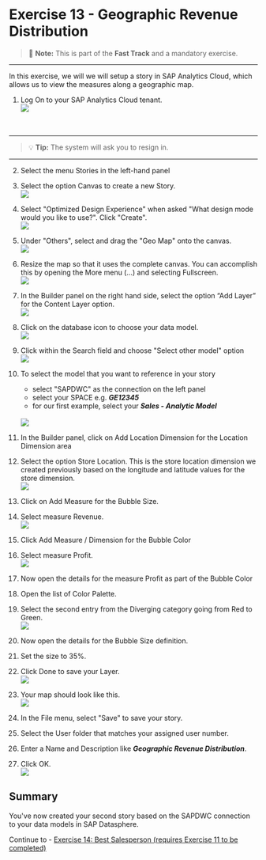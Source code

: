 # Exercise 13 - Geographic Revenue Distribution

>:memo: **Note:** This is part of the <strong>Fast Track</strong> and a mandatory exercise.

---

In this exercise, we will we will setup a story in SAP Analytics Cloud, which allows us to view the measures along a
geographic map.

1. Log On to your SAP Analytics Cloud tenant.
<br>![](images/00_00_0221.png) 
<br>

---

>:bulb: **Tip:** The system will ask you to resign in.

---

2. Select the menu Stories in the left-hand panel

3. Select the option Canvas to create a new Story.
<br>![](images/00_00_0201.png) 

4. Select "Optimized Design Experience" when asked "What design mode would you like to use?". Click "Create".
<br>![](images/00_00_0222.png) 

5. Under "Others", select and drag the "Geo Map" onto the canvas.
<br>![](images/00_00_0318.png)
  
19. Resize the map so that it uses the complete canvas. You can accomplish this by opening the More menu (...) and selecting Fullscreen.
<br>![](images/00_00_0321.png)

21. In the Builder panel on the right hand side, select the option “Add Layer” for the Content Layer option.
<br>![](images/00_00_0302.png) 

22. Click on the database icon to choose your data model.
<br>![](images/00_00_0319.png)

23. Click within the Search field and choose "Select other model" option
<br>![](images/00_00_0320.png)

24. To select the model that you want to reference in your story<br><ul><li>select "SAPDWC" as the connection on the left panel</li><li>select your SPACE e.g. ***GE12345***</li><li>for our first example, select your ***Sales - Analytic Model***</li></ul>
<br>![](images/00_00_0205.png)

25. In the Builder panel, click on Add Location Dimension for the Location Dimension area
26. Select the option Store Location. This is the store location dimension we created previously based on the
longitude and latitude values for the store dimension.
<br>![](images/00_00_0310.png) 

27. Click on Add Measure for the Bubble Size.
28. Select measure Revenue.
<br>![](images/00_00_0309.png) 


29. Click Add Measure / Dimension for the Bubble Color
30. Select measure Profit.
<br>![](images/00_00_0316.png) 

31. Now open the details for the measure Profit as part of the Bubble Color
32. Open the list of Color Palette.
33. Select the second entry from the Diverging category going from Red to Green.
<br>![](images/00_00_0312.png) 

34. Now open the details for the Bubble Size definition.
35. Set the size to 35%.
36. Click Done to save your Layer.
<br>![](images/00_00_0311.png) 

37. Your map should look like this.
<br>![](images/00_00_0314.png) 

38. In the File menu, select "Save" to save your story.
39. Select the User folder that matches your assigned user number.
40. Enter a Name and Description like ***Geographic Revenue Distribution***.
41. Click OK.
<br>![](images/00_00_0317.png)

## Summary

You've now created your second story based on the SAPDWC connection to your data models in SAP Datasphere. 

Continue to - [Exercise 14: Best Salesperson (requires Exercise 11 to be completed) ](../ex14/README.md)
